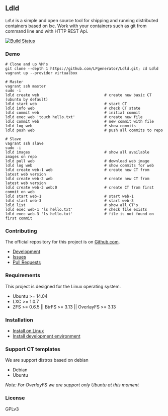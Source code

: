 ## Ldld

`Ldld` is a simple and open source tool for shipping and running distributed containers based on lxc. 
Work with your containers such as git from command line and with HTTP REST Api.


[![Build Status](http://ci.lpgenerator.ru/projects/7/status.png?ref=master)](http://ci.lpgenerator.ru/projects/7?ref=master)


### Demo

    # Clone and up VM's
    git clone --depth 1 https://github.com/LPgenerator/Ldld.git; cd Ldld
    vagrant up --provider virtualbox
    
    # Master
    vagrant ssh master
    sudo -i
    ldld create web                             # create new basic CT (ubuntu by default)
    ldld start web                              # start CT
    ldld info web                               # check CT state
    ldld commit web                             # initial commit
    ldld exec web 'touch hello.txt'             # create new file
    ldld commit web                             # new commit with file
    ldld log web                                # show commits
    ldld push web                               # push all commits to repo
    
    # Slave
    vagrant ssh slave
    sudo -i
    ldld images                                 # show all available images on repo
    ldld pull web                               # download web image
    ldld log web                                # show commits for web
    ldld create web-1 web                       # create new CT from latest web version
    ldld create web-2 web                       # create new CT from latest web version
    ldld create web-3 web:0                     # create CT from first commit on web 
    ldld start web-1                            # start web-1
    ldld start web-3                            # start web-3
    ldld list                                   # show all CT's 
    ldld exec web-1 'ls hello.txt'              # check file exists
    ldld exec web-3 'ls hello.txt'              # file is not found on first commit
    

### Contributing

The official repository for this project is on [Github.com](https://github.com/LPgenerator/Ldld).

* [Development](docs/development/README.md)
* [Issues](https://github.com/LPgenerator/Ldld/issues)
* [Pull Requests](https://github.com/LPgenerator/Ldld/pulls)


### Requirements

This project is designed for the Linux operating system.

* Ubuntu >= 14.04
* LXC >= 1.0.7
* ZFS >= 0.6.5 || BtrFS >= 3.13 || OverlayFS >= 3.13


### Installation

* [Install on Linux](docs/installation/README.md)
* [Install development environment](docs/development/README.md)


### Support CT templates

We are support distros based on debian 

* Debian
* Ubuntu

_Note: For OverlayFS we are support only Ubuntu at this moment_


### License

GPLv3
